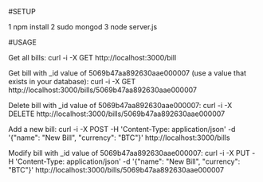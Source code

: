 #SETUP

1 npm install 
2 sudo mongod
3 node server.js

#USAGE

Get all bills:
curl -i -X GET http://localhost:3000/bill

Get bill with _id value of 5069b47aa892630aae000007 (use a value that exists in your database):
curl -i -X GET http://localhost:3000/bills/5069b47aa892630aae000007

Delete bill with _id value of 5069b47aa892630aae000007:
curl -i -X DELETE http://localhost:3000/bills/5069b47aa892630aae000007

Add a new bill:
curl -i -X POST -H 'Content-Type: application/json' -d '{"name": "New Bill", "currency": "BTC"}' http://localhost:3000/bills

Modify bill with _id value of 5069b47aa892630aae000007:
curl -i -X PUT -H 'Content-Type: application/json' -d '{"name": "New Bill", "currency": "BTC"}' http://localhost:3000/bills/5069b47aa892630aae000007


